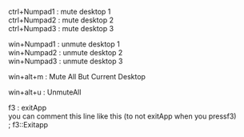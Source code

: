 ctrl+Numpad1 : mute desktop 1\
ctrl+Numpad2 : mute desktop 2\
ctrl+Numpad3 : mute desktop 3

win+Numpad1 : unmute desktop 1\
win+Numpad2 : unmute desktop 2\
win+Numpad3 : unmute desktop 3

win+alt+m : Mute All But Current Desktop

win+alt+u : UnmuteAll

f3 : exitApp\
you can comment this line like this (to not exitApp when you pressf3)\
; f3::Exitapp